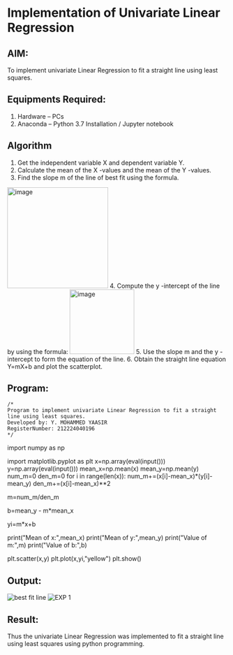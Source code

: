 # Implementation of Univariate Linear Regression
## AIM:
To implement univariate Linear Regression to fit a straight line using least squares.

## Equipments Required:
1. Hardware – PCs
2. Anaconda – Python 3.7 Installation / Jupyter notebook

## Algorithm
1. Get the independent variable X and dependent variable Y.
2. Calculate the mean of the X -values and the mean of the Y -values.
3. Find the slope m of the line of best fit using the formula. 
<img width="231" alt="image" src="https://user-images.githubusercontent.com/93026020/192078527-b3b5ee3e-992f-46c4-865b-3b7ce4ac54ad.png">
4. Compute the y -intercept of the line by using the formula:
<img width="148" alt="image" src="https://user-images.githubusercontent.com/93026020/192078545-79d70b90-7e9d-4b85-9f8b-9d7548a4c5a4.png">
5. Use the slope m and the y -intercept to form the equation of the line.
6. Obtain the straight line equation Y=mX+b and plot the scatterplot.

## Program:
```
/*
Program to implement univariate Linear Regression to fit a straight line using least squares.
Developed by: Y. MOHAMMED YAASIR 
RegisterNumber: 212224040196  
*/
```
import numpy as np

import matplotlib.pyplot as plt
x=np.array(eval(input()))
y=np.array(eval(input()))
mean_x=np.mean(x)
mean_y=np.mean(y)
num_m=0
den_m=0
for i in range(len(x)):
    num_m+=(x[i]-mean_x)*(y[i]-mean_y)
    den_m+=(x[i]-mean_x)**2

m=num_m/den_m

b=mean_y - m*mean_x 

yi=m*x+b

print("Mean of x:",mean_x)
print("Mean of y:",mean_y)
print("Value of m:",m)
print("Value of b:",b)


plt.scatter(x,y)
plt.plot(x,yi,"yellow")
plt.show()

## Output:
![best fit line](sam.png)
![EXP 1](https://github.com/user-attachments/assets/e2e980b3-e5f0-4f6d-be1e-0290c142dac2)



## Result:
Thus the univariate Linear Regression was implemented to fit a straight line using least squares using python programming.
